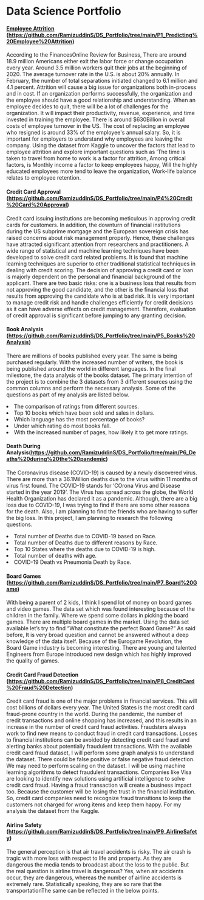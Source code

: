 # Data Science Portfolio
#### <a href="https://github.com/RamizuddinS/DS_Portfolio/tree/main/P1_Predicting%20Employee%20Attrition" target="_blank">Employee Attrition</a> (https://github.com/RamizuddinS/DS_Portfolio/tree/main/P1_Predicting%20Employee%20Attrition)
According to the FinancesOnline Review for Business, There are around 18.9 million Americans either exit the labor force or change occupation every year. Around 3.5 million workers quit their jobs at the beginning of 2020. The average turnover rate in the U.S. is about 20% annually. In February, the number of total separations initiated changed to 6.1 million and 4.1 percent. Attrition will cause a big issue for organizations both in-process and in cost. If an organization performs successfully, the organization and the employee should have a good relationship and understanding. When an employee decides to quit, there will be a lot of challenges for the organization. It will impact their productivity, revenue, experience, and time invested in training the employee. There is around $630Billion in overall costs of employee turnover in the US. The cost of replacing an employee who resigned is around 33% of the employee's annual salary. So, it is important for employers to understand why employees are leaving the company. Using the dataset from Kaggle to uncover the factors that lead to employee attrition and explore important questions such as ‘The time is taken to travel from home to work is a factor for attrition, Among critical factors, is Monthly income a factor to keep employees happy, Will the highly educated employees more tend to leave the organization, Work-life balance relates to employee retention.
#### Credit Card Approval (https://github.com/RamizuddinS/DS_Portfolio/tree/main/P4%20Credit%20Card%20Approval)
Credit card issuing institutions are becoming meticulous in approving credit cards for customers. In addition, the downturn of financial institutions during the US subprime mortgage and the European sovereign crisis has raised concerns about risk management properly. Hence, these challenges have attracted significant attention from researchers and practitioners. A wide range of statistical and machine learning techniques have been developed to solve credit card related problems. It is found that machine learning techniques are superior to other traditional statistical techniques in dealing with credit scoring. The decision of approving a credit card or loan is majorly dependent on the personal and financial background of the applicant. There are two basic risks: one is a business loss that results from not approving the good candidate, and the other is the financial loss that results from approving the candidate who is at bad risk. It is very important to manage credit risk and handle challenges efficiently for credit decisions as it can have adverse effects on credit management. Therefore, evaluation of credit approval is significant before jumping to any granting decision.
#### Book Analysis (https://github.com/RamizuddinS/DS_Portfolio/tree/main/P5_Books%20Analysis)
There are millions of books published every year. The same is being purchased regularly. With the increased number of writers, the book is being published around the world in different languages. In the final milestone, the data analysis of the books dataset. The primary intention of the project is to combine the 3 datasets from 3 different sources using the common columns and perform the necessary analysis. Some of the questions as part of my analysis are listed below.
<li> The comparison of ratings from different sources.</li>
<li> Top 10 books which have been sold and sales in dollars.</li>
<li> Which language has the most percentage of books?</li>
<li> Under which rating do most books fall.</li>
<li> With the increased number of pages, how likely it to get more ratings.</li>
  
  
#### Death During Analysis(https://github.com/RamizuddinS/DS_Portfolio/tree/main/P6_Deaths%20during%20the%20pandemic)
The Coronavirus disease (COVID-19) is caused by a newly discovered virus. There are more than a 36.1Million deaths due to the virus within 11 months of virus first found. The COVID-19 stands for ‘COrona Virus and Disease started in the year 2019’. The Virus has spread across the globe, the World Health Organization has declared it as a pandemic. Although, there are a big loss due to COVID-19, I was trying to find if there are some other reasons for the death. Also, I am planning to find the friends who are having to suffer the big loss.
In this project, I am planning to research the following questions.
<li> Total number of Deaths due to COVID-19 based on Race.</li>
<li> Total number of Deaths due to different reasons by Race.</li>
<li> Top 10 States where the deaths due to COVID-19 is high.</li>
<li> Total number of deaths with age.</li>
<li> COVID-19 Death vs Pneumonia Death by Race.</li>

#### Board Games (https://github.com/RamizuddinS/DS_Portfolio/tree/main/P7_Board%20Game)
With being a parent of 2 kids, I think I spend lot of money on board games and video games. The data set which was found interesting because of the children in the family. Where we spend some dollars in picking the board games. There are multiple board games in the market. Using the data set available let’s try to find “What constitute the perfect Board Game?” As said before, It is very broad question and cannot be answered without a deep knowledge of the data itself. Because of the Eurogame Revolution, the Board Game industry is becoming interesting. There are young and talented Engineers from Europe introduced new design which has highly improved the quality of games.
#### Credit Card Fraud Detection (https://github.com/RamizuddinS/DS_Portfolio/tree/main/P8_CreditCard%20Fraud%20Detection)
Credit card fraud is one of the major problems in financial services. This will cost billions of dollars every year. The United States is the most credit card fraud-prone country in the world. During the pandemic, the number of credit transactions and online shopping has increased, and this results in an increase in the number of credit card fraud activities. Fraudsters always work to find new means to conduct fraud in credit card transactions. Losses to financial institutions can be avoided by detecting credit card fraud and alerting banks about potentially fraudulent transactions. With the available credit card fraud dataset, I will perform some graph analysis to understand the dataset. There could be false positive or false negative fraud detection. We may need to perform scaling on the dataset. I will be using machine learning algorithms to detect fraudulent transactions. Companies like Visa are looking to identify new solutions using artificial intelligence to solve credit card fraud. Having a fraud transaction will create a business impact too. Because the customer will be losing the trust in the financial institution. So, credit card companies need to recognize fraud transitions to keep the customers not charged for wrong items and keep them happy. For my analysis the dataset from the Kaggle.
#### Airline Safety (https://github.com/RamizuddinS/DS_Portfolio/tree/main/P9_AirlineSafety)
The general perception is that air travel accidents is risky. The air crash is tragic with more loss with respect to life and property. As they are dangerous the media tends to broadcast about the loss to the public. But the real question is airline travel is dangerous? Yes, when air accidents occur, they are dangerous, whereas the number of airline accidents is extremely rare. Statistically speaking, they are so rare that the transportationThe same can be reflected in the below points.
